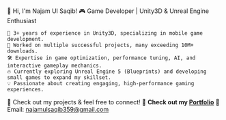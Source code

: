 👋 Hi, I'm Najam Ul Saqib!
🎮 Game Developer | Unity3D & Unreal Engine Enthusiast

    🚀 3+ years of experience in Unity3D, specializing in mobile game development.
    🎯 Worked on multiple successful projects, many exceeding 10M+ downloads.
    🛠️ Expertise in game optimization, performance tuning, AI, and interactive gameplay mechanics.
    🔥 Currently exploring Unreal Engine 5 (Blueprints) and developing small games to expand my skillset.
    💡 Passionate about creating engaging, high-performance gaming experiences.

📌 Check out my projects & feel free to connect!
🔗 **Check out my [Portfolio](https://najamulsaqib359.artstation.com)**
📧 Email: najamulsaqib359@gmail.com
